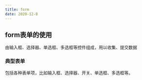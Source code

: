 ```yaml
---
title: form
date: 2020-12-8
---
```



## form表单的使用
由输入框、选择器、单选框、多选框等控件组成，用以收集、提交数据

### 典型表单
包括各种表单项，比如输入框、选择器、开关、单选框、多选框等。

<template>
  <demo-block class="demo-box">
    <div class="source" slot="source">
    <!-- 展示的组件内容 -->
        <tex-form :model="model"  label-width="100px">
            <tex-form-item label="用户名">
                <tex-input
                    placeholder="请输入用户名"
                    v-model="model.username"
                    clearable
                ></tex-input>
            </tex-form-item>
            <tex-form-item label="密码">
                <tex-input
                    placeholder="请输入用密码"
                    v-model="model.password"
                    showPassword
                ></tex-input>
            </tex-form-item>
             <tex-form-item label="记住密码">
                <tex-switch v-model="model.remenber"></tex-switch>
            </tex-form-item>
            <tex-form-item label="性别">
                <tex-radio-group v-model="model.value">
                    <tex-radio label="1">男</tex-radio>
                    <tex-radio label="2">女</tex-radio>
                </tex-radio-group>
            </tex-form-item>
            <tex-form-item >
                <tex-button @click='handleClick'>提交</tex-button>
            </tex-form-item>
        </tex-form>
    </div>
    <div class="highlight" slot="highlight" >
      <!-- desciption -->
     <div class="description">
     </div>
      <pre v-highlight>
              <code class="language-html">123</code>
        </pre>
    </div>
  </demo-block>
</template>

<script>
export default{
    data (){
        return{
            model:{
                username:'132',
                remenber:false,
                password:'',
                value:'1'
            },
        }
    },
    methods:{
        handleClick(){
            console.log('submit', this.model)
        }
    },
    watch:{
        model(){
            console.log('1', this.model.username)
        }
    }
}
</script>